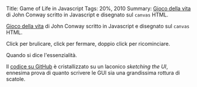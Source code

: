 Title: Game of Life in Javascript
Tags: 20%, 2010
Summary: [Gioco della vita](http://it.wikipedia.org/wiki/Gioco_della_vita) di John Conway scritto in Javascript e disegnato sul `canvas` HTML.

[Gioco della vita](http://it.wikipedia.org/wiki/Gioco_della_vita) di
John Conway scritto in Javascript e disegnato sul `canvas` HTML.

Click per brulicare, click per fermare, doppio click per ricominciare.

Quando si dice l'essenzialità.

<canvas id="canvas"></canvas>

<script type="text/javascript" src="/static/js/game-of-life/grid.js"></script>
<script type="text/javascript" src="/static/js/game-of-life/graphics.js"></script>
<script type="text/javascript" src="/static/js/game-of-life/game-of-life.js"></script>
<script type="text/javascript">
(function () {
	// TODO: give a decent initial configuration instead of null (random)
	GOL.init(320, 240, 1, 1, null);
	var cnv = document.getElementById("canvas");
	var running = false;
	cnv.addEventListener("click", function () {
		running = !running
		if (running) {
			GOL.start();
		} else {
			GOL.stop();
			}
	}, false);
	cnv.addEventListener("dblclick", function () {
		// http://stackoverflow.com/a/880518/54967
		if (document.selection && document.selection.empty) {
			document.selection.empty();
		} else if (window.getSelection) {
			window.getSelection().removeAllRanges();
		}
		if (running) {
			running = false;
			GOL.stop();
		}
		GOL.init(320, 240, 1, 1, null);
	}, false);
}())
</script>

Il [codice su GitHub](https://github.com/rjack/game-of-life) è
cristallizzato su un laconico _sketching the UI_, ennesima prova di
quanto scrivere le GUI sia una grandissima rottura di scatole.
